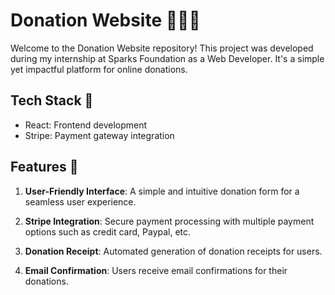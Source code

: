 # Donation Website 💙🌐💸

Welcome to the Donation Website repository! This project was developed during my internship at Sparks Foundation as a Web Developer. It's a simple yet impactful platform for online donations.

## Tech Stack 🚀

- React: Frontend development
- Stripe: Payment gateway integration

## Features 🌟

1. **User-Friendly Interface**: A simple and intuitive donation form for a seamless user experience.

2. **Stripe Integration**: Secure payment processing with multiple payment options such as credit card, Paypal, etc.

3. **Donation Receipt**: Automated generation of donation receipts for users.

4. **Email Confirmation**: Users receive email confirmations for their donations.

<!-- ## Demo 🎥

[Link to your demo/video] -->


